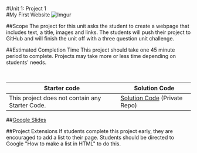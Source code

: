 #Unit 1: Project 1  
#My First Website
![Imgur](http://i.imgur.com/t7nUgLmm.png)

##Scope
The project for this unit asks the student to create a webpage that includes text, a title, images and links. The students will push their project to GitHub and will finish the unit off with a three question unit challenge.

##Estimated Completion Time
This project should take one 45 minute period to complete. Projects may take more or less time depending on students' needs.  


<br>

| Starter code | Solution Code |
|-------|-------|
|This project does not contain any Starter Code. |[Solution Code](https://github.com/ScriptEdcurriculum/solutions2016/tree/master/year1/unit1/project1) (Private Repo) |

##[Google Slides](https://docs.google.com/presentation/d/1el_Ohy5n9a6RRTq_hEgtFa0rUUYhJenPrDfVAe3JUWs/edit?usp=sharing)

##Project Extensions
If students complete this project early, they are encouraged to add a list to their page. Students should be directed to Google "How to make a list in HTML" to do this.




